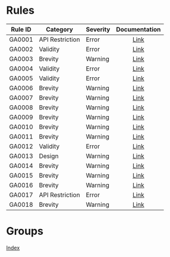 # Rules

Rule ID | Category        | Severity |      Documentation
--------|-----------------|----------|:----------------------:
GA0001  | API Restriction | Error    | [Link](rules/GA0001.md)
GA0002  | Validity        | Error    | [Link](rules/GA0002.md)
GA0003  | Brevity         | Warning  | [Link](rules/GA0003.md)
GA0004  | Validity        | Error    | [Link](rules/GA0004.md)
GA0005  | Validity        | Error    | [Link](rules/GA0005.md)
GA0006  | Brevity         | Warning  | [Link](rules/GA0006.md)
GA0007  | Brevity         | Warning  | [Link](rules/GA0007.md)
GA0008  | Brevity         | Warning  | [Link](rules/GA0008.md)
GA0009  | Brevity         | Warning  | [Link](rules/GA0009.md)
GA0010  | Brevity         | Warning  | [Link](rules/GA0010.md)
GA0011  | Brevity         | Warning  | [Link](rules/GA0011.md)
GA0012  | Validity        | Error    | [Link](rules/GA0012.md)
GA0013  | Design          | Warning  | [Link](rules/GA0013.md)
GA0014  | Brevity         | Warning  | [Link](rules/GA0014.md)
GA0015  | Brevity         | Warning  | [Link](rules/GA0015.md)
GA0016  | Brevity         | Warning  | [Link](rules/GA0016.md)
GA0017  | API Restriction | Error    | [Link](rules/GA0017.md)
GA0018  | Brevity         | Warning  | [Link](rules/GA0018.md)

# Groups

[Index](rules/groups/index.md)